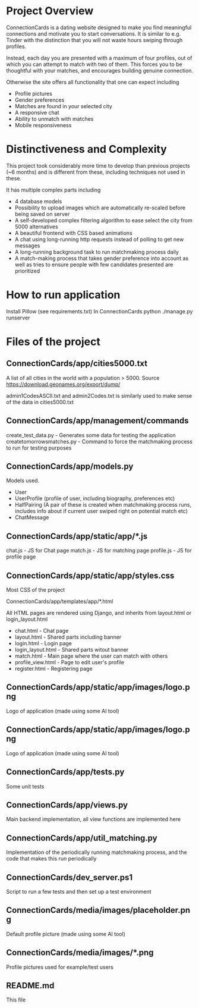 # Project Overview

ConnectionCards is a dating website designed to make you find meaningful connections and motivate you to start conversations. It is similar to e.g. Tinder with the distinction that you will not waste hours swiping through profiles.

Instead, each day you are presented with a maximum of four profiles, out of which you can attempt to match with two of them. This forces you to be thoughtful with your matches, and encourages building genuine connection.

Otherwise the site offers all functionality that one can expect including
- Profile pictures
- Gender preferences
- Matches are found in your selected city
- A responsive chat
- Ability to unmatch with matches
- Mobile responsiveness

# Distinctiveness and Complexity

This project took considerably more time to develop than previous projects (~6 months) and is different from these, including techniques not used in these.

It has multiple complex parts including
- 4 database models
- Possibility to upload images which are automatically re-scaled before being saved on server
- A self-developed complex filtering algorithm to ease select the city from 5000 alternatives
- A beautiful frontend with CSS based animations
- A chat using long-running http requests instead of polling to get new messages
- A long-running background task to run matchmaking process daily
- A match-making process that takes gender preference into account as well as tries to ensure people with few candidates presented are prioritized

# How to run application
Install Pillow (see requirements.txt)
In ConnectionCards python ./manage.py runserver

# Files of the project

## ConnectionCards/app/cities5000.txt
A list of all cities in the world with a population > 5000. Source https://download.geonames.org/export/dump/

admin1CodesASCII.txt and admin2Codes.txt is similarly used to make sense of the data in cities5000.txt

## ConnectionCards/app/management/commands
create_test_data.py - Generates some data for testing the application
createtomorrowsmatches.py - Command to force the matchmaking process to run for testing purposes

## ConnectionCards/app/models.py
Models used.
- User
- UserProfile (profile of user, including biography, preferences etc)
- HalfPairing (A pair of these is created when matchmaking process runs, includes info about if current user swiped right on potential match etc)
- ChatMessage

## ConnectionCards/app/static/app/*.js
chat.js - JS for Chat page
match.js - JS for matching page
profile.js - JS for profile page


## ConnectionCards/app/static/app/styles.css
Most CSS of the project

ConnectionCards/app/templates/app/*.html

All HTML pages are rendered using Django, and inherits from layout.html or login_layout.html

- chat.html - Chat page
- layout.html - Shared parts including banner
- login.html - Login page
- login_layout.html - Shared parts witout banner
- match.html - Main page where the user can match with others
- profile_view.html - Page to edit user's profile
- register.html - Registering page

## ConnectionCards/app/static/app/images/logo.png
Logo of application (made using some AI tool)

## ConnectionCards/app/static/app/images/logo.png
Logo of application (made using some AI tool)

## ConnectionCards/app/tests.py
Some unit tests

## ConnectionCards/app/views.py
Main backend implementation, all view functions are implemented here

## ConnectionCards/app/util_matching.py
Implementation of the periodically running matchmaking process, and the code that makes this run periodically

## ConnectionCards/dev_server.ps1
Script to run a few tests and then set up a test environment

## ConnectionCards/media/images/placeholder.png
Default profile picture (made using some AI tool)

## ConnectionCards/media/images/*.png
Profile pictures used for example/test users

## README.md
This file

